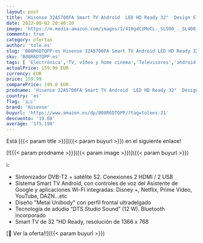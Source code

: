 ```yaml
---
layout: post
title: 'Hisense 32A5700FA Smart TV Android  LED HD Ready 32"  Design Slim  USB Media Player  Tuner DVB-T2/S2 HEVC Main10  Bluetooth'
date: 2022-08-02 20:40:10
image: 'https://m.media-amazon.com/images/I/410gdCzMoCL._SL500_._SL400_.jpg'
comments: true
category: ofertas
author: 'tole.es'
slug: 'B08R6DTQPP-es Hisense 32A5700FA Smart TV Android LED HD Ready 32" Design...'
sku: 'B08R6DTQPP-es'
tags: [ 'Electrónica','TV, vídeo y home cinema','Televisores','android','hisense','🇪🇸', ]
actualPrice: 159.99 EUR
currency: EUR
price: 159.99
comparePrice: 199.0 EUR
prodname: 'Hisense 32A5700FA Smart TV Android  LED HD Ready 32"  Design Slim  USB Media Player  Tuner DVB-T2/S2 HEVC Main10  Bluetooth'
country: 'es'
flag: '🇪🇸'
brand: 'Hisense'
buyurl: 'https://www.amazon.es/dp/B08R6DTQPP/?tag=tolees-21'
descuento: '19.60'
average: '175.198'
---
```


Está [{{< param title >}}]({{< param buyurl >}}) en el siguiente enlace!

[![{{< param prodname >}}]({{< param image >}})]({{< param buyurl >}})

ℹ️:

- Sintonizador DVB-T2 + satélite S2. Conexiones 2 HDMI / 2 USB
- Sistema Smart TV Android, con controles de voz del Asistente de Google y aplicaciones Wi-Fi integradas: Disney +, Netflix, Prime Video, YouTube, DAZN…etc
- Diseño "Metal Unibody" con perfil frontal ultradelgado
- Tecnología de adudio “DTS Studio Sound” (12 W). Bluetooth incorporado
- Smart TV de 32 "HD Ready, resolución de 1366 x 768

[🛒 Ver la oferta!!]({{< param buyurl >}})
